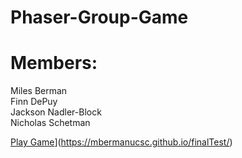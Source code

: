 # Phaser-Group-Game

# Members: <br/>
Miles Berman  
Finn DePuy  
Jackson Nadler-Block  
Nicholas Schetman  
  
[Play Game](https://finndepuy.github.io/Phaser-Group-Game/)](https://mbermanucsc.github.io/finalTest/)
